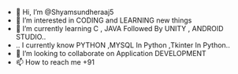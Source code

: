 - 👋 Hi, I’m @Shyamsundheraaj5
- 👀 I’m interested in CODING and LEARNING new things
- 🌱 I’m currently learning C , JAVA Followed By UNITY , ANDROID STUDIO..
- .. I currently know PYTHON ,MYSQL In Python ,Tkinter In Python..
- 💞️ I’m looking to collaborate on Application DEVELOPMENT
- 📫 How to reach me +91 

<!---
Shyamsundheraaj5/Shyamsundheraaj5 is a ✨ special ✨ repository because its `README.md` (this file) appears on your GitHub profile.
You can click the Preview link to take a look at your changes.
--->
